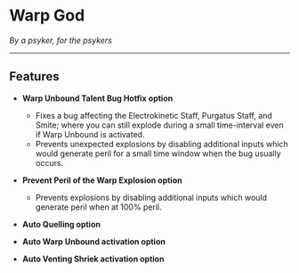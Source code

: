 # **Warp God**
_By a psyker, for the psykers_

---

## **Features**
- **Warp Unbound Talent Bug Hotfix option**
  - Fixes a bug affecting the Electrokinetic Staff, Purgatus Staff, and Smite; where you can still explode during a small time-interval even if Warp Unbound is activated.
  - Prevents unexpected explosions by disabling additional inputs which would generate peril for a small time window when the bug usually occurs.
  
- **Prevent Peril of the Warp Explosion option**
  - Prevents explosions by disabling additional inputs which would generate peril when at 100% peril.

- **Auto Quelling option**

- **Auto Warp Unbound activation option**

- **Auto Venting Shriek activation option**
